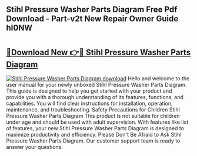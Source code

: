 ## Stihl Pressure Washer Parts Diagram Free Pdf Download - Part-v2t New Repair Owner Guide hI0NW

# <h2><a href="http://dfljpp0.blite.top/?on=Stihl+Pressure+Washer+Parts+Diagram">🔗Download New 👉🔴 Stihl Pressure Washer Parts Diagram</a></h2>

[![Stihl Pressure Washer Parts Diagram download](https://i.imgur.com/lujVjoI.png)](http://dfljpp0.blite.top/?on=Stihl+Pressure+Washer+Parts+Diagram)
Hello and welcome to the user manual for your newly unboxed Stihl Pressure Washer Parts Diagram. This guide is designed to help you get started with your product and provide you with a thorough understanding of its features, functions, and capabilities. You will find clear instructions for installation, operation, maintenance, and troubleshooting. Safety Precautions for Children Stihl Pressure Washer Parts Diagram This product is not suitable for children under age and should be used with adult supervision. With features like list of features, your new Stihl Pressure Washer Parts Diagram is designed to maximize productivity and efficiency. Please Don't Be Afraid to Ask Stihl Pressure Washer Parts Diagram. Our customer support team is ready to answer your questions.
